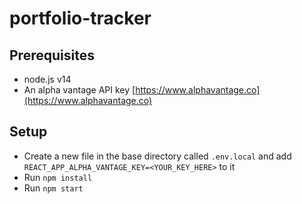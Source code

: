 # portfolio-tracker

## Prerequisites
- node.js v14
- An alpha vantage API key [https://www.alphavantage.co](https://www.alphavantage.co)

## Setup
- Create a new file in the base directory called `.env.local` and add `REACT_APP_ALPHA_VANTAGE_KEY=<YOUR_KEY_HERE>` to it
- Run `npm install`
- Run `npm start`
